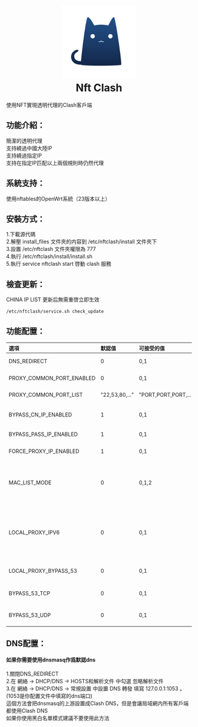 <h1 align="center">
  <img src="https://github.com/SunshinePonyUwU/NftClash/blob/main/logo.png?raw=true" alt="Clash" width="200">
  <br>Nft Clash<br>
</h1>
使用NFT實現透明代理的Clash客戶端

功能介紹：
--
簡潔的透明代理  
支持繞過中國大陸IP  
支持繞過指定IP  
支持在指定IP匹配以上兩個規則時仍然代理

系統支持：
--
使用nftables的OpenWrt系統（23版本以上）

安裝方式：
--
1.下載源代碼  
2.解壓 install_files 文件夾的内容到 /etc/nftclash/install 文件夾下  
3.設置 /etc/nftclash 文件夾權限為 777  
4.執行 /etc/nftclash/install/install.sh  
5.執行 service nftclash start 啓動 clash 服務  

檢查更新：
--
CHINA IP LIST 更新后無需重啓立即生效
```shell
/etc/nftclash/service.sh check_update
```

功能配置：
--
| 選項 | 默認值 | 可接受的值 | 描述 |
| :- | :- | :- | :- |
| DNS_REDIRECT | 0 | 0,1 | 啓用DNS重定向 |
| PROXY_COMMON_PORT_ENABLED | 0 | 0,1 | 僅代理常用端口 |
| PROXY_COMMON_PORT_LIST | "22,53,80,..." | "PORT,PORT,PORT,..." | 常用端口列表 |
| BYPASS_CN_IP_ENABLED | 1 | 0,1 | 啓用繞過中國大陸IP |
| BYPASS_PASS_IP_ENABLED | 1 | 0,1 | 啓用繞過指定IP |
| FORCE_PROXY_IP_ENABLED | 1 | 0,1 | 啓用代理指定IP |
| MAC_LIST_MODE | 0 | 0,1,2 | 0:禁用功能,1:MAC白名單模式,2:MAC黑名單模式 |
| LOCAL_PROXY_IPV6 | 0 | 0,1 | 是否代理本機IPV6，和繞過中國大陸IP一起使用避免回環 |
| LOCAL_PROXY_BYPASS_53 | 0 | 0,1 | 本地代理繞過DNS (TCP) |
| BYPASS_53_TCP | 0 | 0,1 | 不代理DNS (TCP) |
| BYPASS_53_UDP | 0 | 0,1 | 不代理DNS (UDP) |

DNS配置：
--
#### 如果你需要使用dnsmasq作爲默認dns
1.關閉DNS_REDIRECT  
2.在 網絡 -> DHCP/DNS -> HOSTS和解析文件 中勾選 忽略解析文件  
3.在 網絡 -> DHCP/DNS -> 常規設置 中設置 DNS 轉發 填寫 127.0.0.1:1053 。(1053是你配置文件中填寫的dns端口)  
這個方法會把dnsmasq的上游設置成Clash DNS，但是會讓局域網内所有客戶端都使用Clash DNS  
如果你使用黑白名單模式建議不要使用此方法
